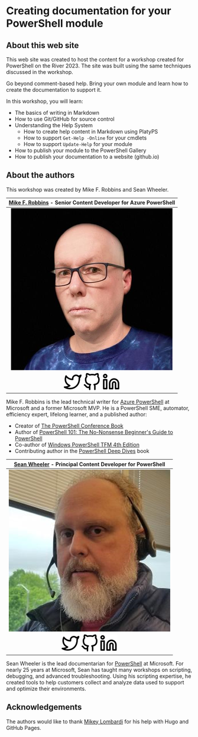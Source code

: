 # Creating documentation for your PowerShell module

## About this web site

This web site was created to host the content for a workshop created for PowerShell on the River
2023. The site was built using the same techniques discussed in the workshop.

Go beyond comment-based help. Bring your own module and learn how to create the documentation to
support it.

In this workshop, you will learn:

- The basics of writing in Markdown
- How to use Git/GitHub for source control
- Understanding the Help System
  - How to create help content in Markdown using PlatyPS
  - How to support `Get-Help -Online` for your cmdlets
  - How to support `Update-Help` for your module
- How to publish your module to the PowerShell Gallery
- How to publish your documentation to a website (github.io)

## About the authors

This workshop was created by Mike F. Robbins and Sean Wheeler.


|                [Mike F. Robbins][mrf-com] - Senior Content Developer for Azure PowerShell                 |
| :-------------------------------------------------------------------------------------------------------: |
|                                         ![mikefrobbins][img-mrf]                                          |
| [![Twitter][img-twit]][mrf-twitter] [![GitHub][img-gh]][mrf-github] [![LinkedIn][img-link]][mrf-linkedin] |

Mike F. Robbins is the lead technical writer for [Azure PowerShell][azure-ps] at Microsoft and a
former Microsoft MVP. He is a PowerShell SME, automator, efficiency expert, lifelong learner, and a
published author:

- Creator of [The PowerShell Conference Book][ps-conference-book]
- Author of [PowerShell 101: The No-Nonsense Beginner's Guide to PowerShell][ps-101]
- Co-author of [Windows PowerShell TFM 4th Edition][ps-tfm-4]
- Contributing author in the [PowerShell Deep Dives][ps-deep-dives] book

|                   [Sean Wheeler][sdw-web] - Principal Content Developer for PowerShell                    |
| :-------------------------------------------------------------------------------------------------------: |
|                                           ![sdwheeler][img-sdw]                                           |
| [![Twitter][img-twit]][sdw-twitter] [![GitHub][img-gh]][sdw-github] [![LinkedIn][img-link]][sdw-linkedin] |

Sean Wheeler is the lead documentarian for [PowerShell][ps] at Microsoft. For nearly 25 years at
Microsoft, Sean has taught many workshops on scripting, debugging, and advanced troubleshooting.
Using his scripting expertise, he created tools to help customers collect and analyze data used to
support and optimize their environments.

## Acknowledgements

The authors would like to thank [Mikey Lombardi](https://github.com/michaeltlombardi) for his help
with Hugo and GitHub Pages.

<!-- link references -->
[azure-ps]: https://aka.ms/azps
[mrf-com]: https://mikefrobbins.com/
[mrf-github]: https://github.com/mikefrobbins
[mrf-linkedin]: https://linkedin.com/in/mikefrobbins
[mrf-twitter]: https://twitter.com/mikefrobbins
[ps-101]: https://leanpub.com/powershell101
[ps-conference-book]: https://leanpub.com/powershell-conference-book
[ps-deep-dives]: https://www.manning.com/books/powershell-deep-dives
[ps-tfm-4]: https://www.sapien.com/books_training/Windows-PowerShell-4
[ps]: https://aka.ms/PowerShell-Docs
[sdw-github]: https://github.com/sdwheeler
[sdw-linkedin]: https://linkedin.com/in/scriptingsean
[sdw-twitter]: https://twitter.com/swsamwa
[sdw-web]: https://seanonit.wordpress.com/about/
[img-twit]: twitter.svg?classes=inline&lightbox=false
[img-gh]: github.svg?classes=inline&lightbox=false
[img-link]: linkedin.svg?classes=inline&lightbox=false
[img-mrf]: mikefrobbins-150x150.jpg?lightbox=false
[img-sdw]: sdwheeler.png?lightbox=false
